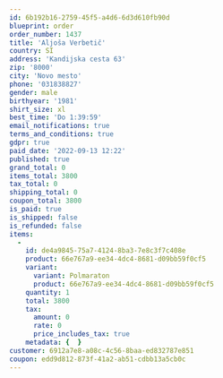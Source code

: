 ```yaml
---
id: 6b192b16-2759-45f5-a4d6-6d3d610fb90d
blueprint: order
order_number: 1437
title: 'Aljoša Verbetič'
country: SI
address: 'Kandijska cesta 63'
zip: '8000'
city: 'Novo mesto'
phone: '031838827'
gender: male
birthyear: '1981'
shirt_size: xl
best_time: 'Do 1:39:59'
email_notifications: true
terms_and_conditions: true
gdpr: true
paid_date: '2022-09-13 12:22'
published: true
grand_total: 0
items_total: 3800
tax_total: 0
shipping_total: 0
coupon_total: 3800
is_paid: true
is_shipped: false
is_refunded: false
items:
  -
    id: de4a9845-75a7-4124-8ba3-7e8c3f7c408e
    product: 66e767a9-ee34-4dc4-8681-d09bb59f0cf5
    variant:
      variant: Polmaraton
      product: 66e767a9-ee34-4dc4-8681-d09bb59f0cf5
    quantity: 1
    total: 3800
    tax:
      amount: 0
      rate: 0
      price_includes_tax: true
    metadata: {  }
customer: 6912a7e8-a08c-4c56-8baa-ed832787e851
coupon: edd9d812-873f-41a2-ab51-cdbb13a5cb0c
---
```

